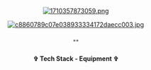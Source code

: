 <div align="center"> 

[![1710357873059.png](https://i.postimg.cc/ZRFPmNJ1/1710357873059.png)](https://postimg.cc/ZBnvFCBc)


[![c8860789c07e038933334172daecc003.jpg](https://i.postimg.cc/SNxqLG9v/c8860789c07e038933334172daecc003.jpg)](https://postimg.cc/nMg6pB04)

<h3 align="center">  </h3>
<p align="center"> "" </p>
<p align="center">  </p>








<h4 align="center"> ✞ Tech Stack - Equipment ✞ </h4>
<p align="center">
  <a href="https://skillicons.dev%22%3E/
    <img src="https://skillicons.dev/icons?i=discord,unity,godot&perline=14" />

  </a>
</p>
</div>
